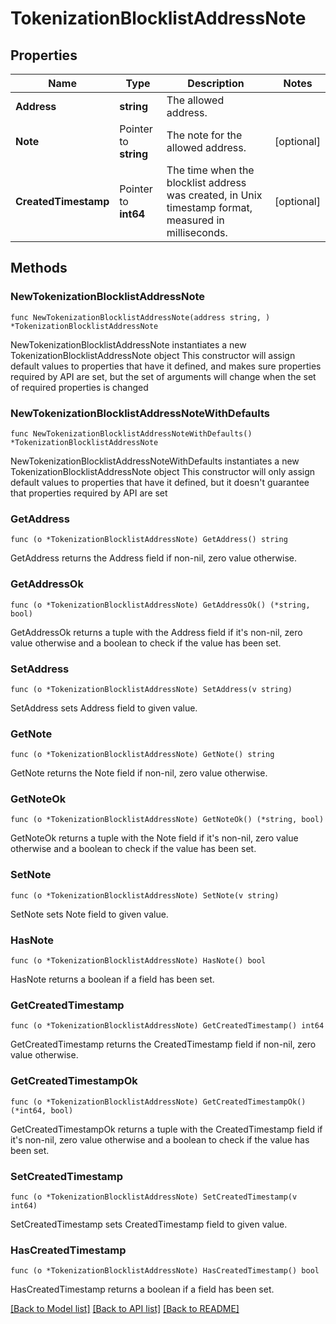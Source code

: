 # TokenizationBlocklistAddressNote

## Properties

Name | Type | Description | Notes
------------ | ------------- | ------------- | -------------
**Address** | **string** | The allowed address. | 
**Note** | Pointer to **string** | The note for the allowed address. | [optional] 
**CreatedTimestamp** | Pointer to **int64** | The time when the blocklist address was created, in Unix timestamp format, measured in milliseconds. | [optional] 

## Methods

### NewTokenizationBlocklistAddressNote

`func NewTokenizationBlocklistAddressNote(address string, ) *TokenizationBlocklistAddressNote`

NewTokenizationBlocklistAddressNote instantiates a new TokenizationBlocklistAddressNote object
This constructor will assign default values to properties that have it defined,
and makes sure properties required by API are set, but the set of arguments
will change when the set of required properties is changed

### NewTokenizationBlocklistAddressNoteWithDefaults

`func NewTokenizationBlocklistAddressNoteWithDefaults() *TokenizationBlocklistAddressNote`

NewTokenizationBlocklistAddressNoteWithDefaults instantiates a new TokenizationBlocklistAddressNote object
This constructor will only assign default values to properties that have it defined,
but it doesn't guarantee that properties required by API are set

### GetAddress

`func (o *TokenizationBlocklistAddressNote) GetAddress() string`

GetAddress returns the Address field if non-nil, zero value otherwise.

### GetAddressOk

`func (o *TokenizationBlocklistAddressNote) GetAddressOk() (*string, bool)`

GetAddressOk returns a tuple with the Address field if it's non-nil, zero value otherwise
and a boolean to check if the value has been set.

### SetAddress

`func (o *TokenizationBlocklistAddressNote) SetAddress(v string)`

SetAddress sets Address field to given value.


### GetNote

`func (o *TokenizationBlocklistAddressNote) GetNote() string`

GetNote returns the Note field if non-nil, zero value otherwise.

### GetNoteOk

`func (o *TokenizationBlocklistAddressNote) GetNoteOk() (*string, bool)`

GetNoteOk returns a tuple with the Note field if it's non-nil, zero value otherwise
and a boolean to check if the value has been set.

### SetNote

`func (o *TokenizationBlocklistAddressNote) SetNote(v string)`

SetNote sets Note field to given value.

### HasNote

`func (o *TokenizationBlocklistAddressNote) HasNote() bool`

HasNote returns a boolean if a field has been set.

### GetCreatedTimestamp

`func (o *TokenizationBlocklistAddressNote) GetCreatedTimestamp() int64`

GetCreatedTimestamp returns the CreatedTimestamp field if non-nil, zero value otherwise.

### GetCreatedTimestampOk

`func (o *TokenizationBlocklistAddressNote) GetCreatedTimestampOk() (*int64, bool)`

GetCreatedTimestampOk returns a tuple with the CreatedTimestamp field if it's non-nil, zero value otherwise
and a boolean to check if the value has been set.

### SetCreatedTimestamp

`func (o *TokenizationBlocklistAddressNote) SetCreatedTimestamp(v int64)`

SetCreatedTimestamp sets CreatedTimestamp field to given value.

### HasCreatedTimestamp

`func (o *TokenizationBlocklistAddressNote) HasCreatedTimestamp() bool`

HasCreatedTimestamp returns a boolean if a field has been set.


[[Back to Model list]](../README.md#documentation-for-models) [[Back to API list]](../README.md#documentation-for-api-endpoints) [[Back to README]](../README.md)


